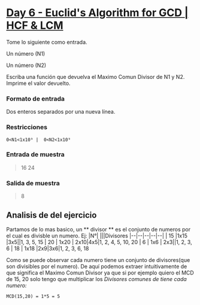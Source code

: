 

# [Day 6 - Euclid's Algorithm for GCD | HCF & LCM](https://online.codingblocks.com/app/player/92078/content/80922/7751)

Tome lo siguiente como entrada. 

Un número (N1)

 Un número (N2)

Escriba una función que devuelva el Maximo Comun Divisor de N1 y N2. Imprime el valor devuelto.

### Formato de entrada 

Dos enteros separados por una nueva línea. 

### Restricciones 

    0<N1<1x10⁹ |  0<N2<1x10⁹

### Entrada de muestra 
> 16 
> 24 
### Salida de muestra 
> 8
## Analisis de del ejercicio
Partamos de lo mas basico, un ** divisor ** es el conjunto de numeros por el cual es divisble un numero. Ej: 
|N°|  |||Divisores
|--|--|--|--|--|
| 15 |1x15  |3x5||1, 3, 5, 15
| 20 | 1x20 | 2x10|4x5|1, 2, 4, 5, 10, 20
| 6 | 1x6 | 2x3||1, 2, 3, 6
| 18 | 1x18 |2x9|3x6|1, 2, 3, 6, 18

Como se puede observar cada numero tiene un conjunto de divisores(que son divisibles por el numero). De aquí podemos extraer intuitivamente de que significa el Maximo Comun Divisor ya que si por ejemplo quiero el MCD de 15, 20 solo tengo que multiplicar los *Divisores comunes de tiene cada numero:*

    MCD(15,20) = 1*5 = 5
   

<!--stackedit_data:
eyJoaXN0b3J5IjpbMTI4MTcwNTA3NSwyMDc4MTAzNzg1XX0=
-->